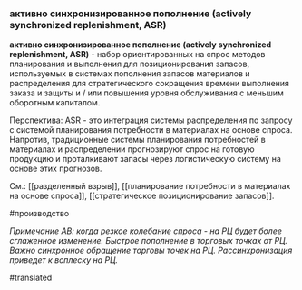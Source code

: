 ### активно синхронизированное пополнение (actively synchronized replenishment, ASR)

**активно синхронизированное пополнение (actively synchronized replenishment, ASR)** - набор ориентированных на спрос методов планирования и выполнения для позиционирования запасов, используемых в системах пополнения запасов материалов и распределения для стратегического сокращения времени выполнения заказа и защиты и / или повышения уровня обслуживания с меньшим оборотным капиталом.

Перспектива: ASR - это интеграция системы распределения по запросу с системой планирования потребности в материалах на основе спроса. Напротив, традиционные системы планирования потребностей в материалах и распределении прогнозируют спрос на готовую продукцию и проталкивают запасы через логистическую систему на основе этих прогнозов.

См.: [[разделенный взрыв]], [[планирование потребности в материалах на основе спроса]], [[стратегическое позиционирование запасов]].

#производство

*Примечание АВ: когда резкое колебание спроса - на РЦ будет более сглаженное изменение. Быстрое пополнение в торговых точках от РЦ. Важно синхронное обращение торговы точек на РЦ. Рассинхронизация приведет к всплеску на РЦ.*

#translated
